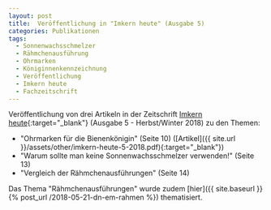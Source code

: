 ```yaml
---
layout: post
title:  Veröffentlichung in "Imkern heute" (Ausgabe 5)
categories: Publikationen
tags:
  - Sonnenwachsschmelzer
  - Rähmchenausführung
  - Ohrmarken
  - Königinnenkennzeichnung
  - Veröffentlichung
  - Imkern heute
  - Fachzeitschrift
---
```


Veröffentlichung von drei Artikeln in der Zeitschrift [Imkern heute](http://meinesteirische.at){:target="_blank"} (Ausgabe 5 - Herbst/Winter 2018) zu den Themen:

- "Ohrmarken für die Bienenkönigin" (Seite 10) ([Artikel]({{ site.url }}/assets/other/imkern-heute-5-2018.pdf){:target="_blank"})
- "Warum sollte man keine Sonnenwachsschmelzer verwenden!" (Seite 13)
- "Vergleich der Rähmchenausführungen" (Seite 14)

Das Thema "Rähmchenausführungen" wurde zudem [hier]({{ site.baseurl }}{% post_url /2018-05-21-dn-em-rahmen %}) thematisiert.
